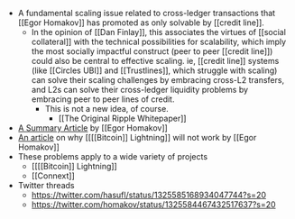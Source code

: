 - A fundamental scaling issue related to cross-ledger transactions that [[Egor Homakov]] has promoted as only solvable by [[credit line]].
    - In the opinion of [[Dan Finlay]], this associates the virtues of [[social collateral]] with the technical possibilities for scalability, which imply the most socially impactful construct (peer to peer [[credit line]]) could also be central to effective scaling. ie, [[credit line]] systems (like [[Circles UBI]] and [[Trustlines]], which struggle with scaling) can solve their scaling challenges by embracing cross-L2 transfers, and L2s can solve their cross-ledger liquidity problems by embracing peer to peer lines of credit.
        - This is not a new idea, of course.
            - [[The Original Ripple Whitepaper]]
- [A Summary Article](https://medium.com/@homakov/catch-22-of-lightning-network-inbound-capacity-7bdb4964e64a) by [[Egor Homakov]]
- [An article](https://medium.com/fairlayer/why-lightning-and-raiden-networks-will-not-work-d1880e4bc294) on why [[[[Bitcoin]] Lightning]] will not work by [[Egor Homakov]]
- These problems apply to a wide variety of projects
    - [[[[Bitcoin]] Lightning]]
    - [[Connext]]
- Twitter threads
    - https://twitter.com/hasufl/status/1325585168934047744?s=20
    - https://twitter.com/homakov/status/1325584467432517637?s=20
